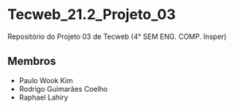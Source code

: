 # Tecweb_21.2_Projeto_03
Repositório do Projeto 03 de Tecweb (4° SEM ENG. COMP. Insper)
## Membros
- Paulo Wook Kim 
- Rodrigo Guimarães Coelho 
- Raphael Lahiry
